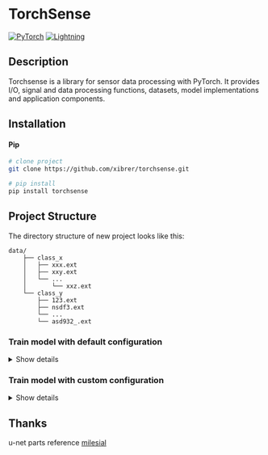 

# TorchSense

<div>
<a href="https://pytorch.org/get-started/locally/"><img alt="PyTorch" src="https://img.shields.io/badge/PyTorch-ee4c2c?logo=pytorch&logoColor=white"></a>
<a href="https://pytorchlightning.ai/"><img alt="Lightning" src="https://img.shields.io/badge/-Lightning-792ee5?logo=pytorchlightning&logoColor=white"></a>

</div>

## Description

Torchsense is a library for sensor data processing with PyTorch. It provides I/O, signal and data processing functions, datasets, model implementations and application components.

## Installation

#### Pip

```bash
# clone project
git clone https://github.com/xibrer/torchsense.git

# pip install
pip install torchsense
```

## Project Structure

The directory structure of new project looks like this:

```
data/
    ├── class_x
    │   ├── xxx.ext
    │   ├── xxy.ext
    │   └── ...
    │       └── xxz.ext
    └── class_y
        ├── 123.ext
        ├── nsdf3.ext
        └── ...
        └── asd932_.ext
```

### Train model with default configuration

<details>
<summary>Show details</summary>

you can only use our data loader

- the only you need to input are `list1`and `data_path`

```python
# ensure you already install torch and lightning
from torchsense.datasets.folder import SensorFolder
from torch.utils.data import DataLoader

# you need to input
list1 = [key1,key2,key3] # example ["acc", "mix_mic", "mic"]
root_data = "data1" # data1 root path

# as normal
data = ImageFolder(root=root_data, params=list1)
train_set, test_set = data.train_test_split(0.5)
train_loader = DataLoader(train_set, batch_size=1, shuffle=True)
test_loader = DataLoader(test_set, batch_size=1, shuffle=False)

for i, batch in enumerate(train_loader):
    acc, mix, mic = batch[0]
    # ... train your self
```

</details>



### Train model with custom configuration

<details>
<summary>Show details</summary>

you can only use our trainer or model

- the only you need to input are `model`or`dataset`
```python
import torch
from torchsense.trainer import Trainer
from torchsense.models.cnn4 import CNN4


def train():
    from torchvision.datasets import MNIST
    from torchvision.transforms import ToTensor

    train_set = MNIST(root="./tmp/data1/MNIST", train=True, transform=ToTensor(), download=True)
    val_set = MNIST(root="./tmp/data1/MNIST", train=False, transform=ToTensor(), download=False)

    train_loader = torch.utils.data.DataLoader(
        train_set, batch_size=64, shuffle=True, pin_memory=torch.cuda.is_available(), num_workers=0
    )
    val_loader = torch.utils.data.DataLoader(
        val_set, batch_size=64, shuffle=False, pin_memory=torch.cuda.is_available(), num_workers=0
    )

    model = CNN4()
    trainer = Trainer(model, max_epochs=5)
    trainer.fit(train_loader, val_loader)
```

</details>

## Thanks

u-net parts reference [milesial](https://github.com/milesial/Pytorch-UNet/tree/master)
